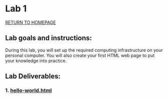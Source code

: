 # Lab 1

[RETURN TO HOMEPAGE](https://sierrabakerr.github.io/)

## Lab goals and instructions:

During this lab, you will set up the required computing infrastructure on your personal 
computer. You will also create your first HTML web page to put your knowledge into 
practice. 

## Lab Deliverables:

### 1. [hello-world.html](hello-world.html)


